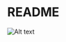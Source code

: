 # README
![Alt text](https://openplaybill-seeds.s3.amazonaws.com/FullStackPhotos/red_logo.png "Red Logo")

